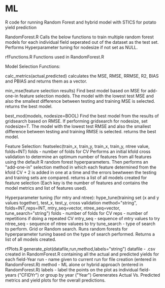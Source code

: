 # ML
R code for running Random Forest and hybrid model with STICS for potato yield prediction

RandomForest.R
Calls the below functions to train multiple random forest models for each individual field seperated out of the dataset as the test set.
Performs Hyperparameter tuning for nodesize if not set as NULL. 

rfFunctions.R
Functions used in RandomForest.R

Model Selection Functions:

calc_metrics(actual,predicted)
calculates the MSE, RMSE, RRMSE, R2, BIAS and PBIAS and returns them as a vector.

min_mse(feature selection results)
Find best model based on MSE for add-one-in feature selection models. The model with the lowest test MSE and also the smallest difference between testing and training MSE is selected.
returns the best model.

best_mod(models, nodesize=BOOL)
Find the best model from the results of gridsearch based on RMSE. If performing gridsearch for nodesize, set nodesize=T.
The model with the lowest test RMSE and also the smallest difference between testing and training RMSE is selected.
returns the best model.

Feature Selection:
featselec(train_x, train_y, train_x, train_y, ntree value, folds=INT)
folds - number of folds for CV
Performs an initial kfold cross validation to determine an optimum number of features from all features using the default R random forest hyperparameters.
Then performs an "add-one-in" selection method in which each feature determined from the kfold CV + 2 is added in one at a time and the errors bewtween the testing and training sets are compared.
returns a list of all models created for feature selection (Each key is the number of features and contains the model metrics and list of features used).

Hyperparameter tuning (for mtry and ntree):
hype_tune(training set (x and y values together), test_x, test_y, cross validation method="string", folds=INT,reps=INT, mtry_seq=vector, ntree_seq=vector, tune_search="string")
folds - number of folds for CV
reps - number of repetitions if doing a repeated CV
mtry_seq - sequence of mtry values to try
ntree_seq - sequence of ntree valuees to try
tune_search - type of search to perform. Grid or Random search.
Runs random forests for hyperparameter tuning based on the type of search performed. Returns a list of all models created.

rfPlots.R
generate_plot(datafile,run,method,labels="string")
datafile - .csv created in RandomForest.R containing all the actual and predicted yields for each field-Year
run - name given to current run for file creation (entered in RandomForest.R)
method - ML alone or hybrid approach (entered in RandomForest.R)
labels - label the points on the plot as individual field-years ("CFIDYr") or group by year ("Year")
Gerenerates Actual Vs. Predicted metrics and yield plots for the overall predictions.






